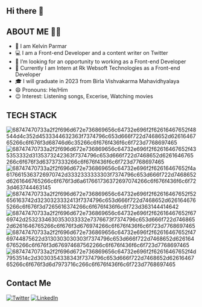 ## Hi there 👋

## ABOUT ME 👨‍💼


- 👀 I am Kelvin Parmar
- 💻 I am a Front-end Developer and a content writer on Twitter
- 🤔 I’m looking for an opportunity to working as a Front-end Developer
- 🚩 Currently I am Intern at Rk Websoft Technologies as a Front-end Developer
- 🎓 I will graduate in 2023 from Birla Vishvakarma Mahavidhyalaya 
- 😄 Pronouns: He/Him
- 😉 Interest: Listening songs, Excerise, Watching movies 

## TECH STACK

![68747470733a2f2f696d672e736869656c64732e696f2f62616467652f48544d4c352d4533344632363f7374796c653d666f722d7468652d6261646765266c6f676f3d68746d6c35266c6f676f436f6c6f723d7768697465](https://user-images.githubusercontent.com/94775043/173361488-20a18ad7-6755-42d4-8567-296c3af61d64.svg)
![68747470733a2f2f696d672e736869656c64732e696f2f62616467652f435353332d3135373242363f7374796c653d666f722d7468652d6261646765266c6f676f3d63737333266c6f676f436f6c6f723d7768697465](https://user-images.githubusercontent.com/94775043/173361509-f1f1329d-bef9-4361-b1b3-cc1d754655cd.svg)
![68747470733a2f2f696d672e736869656c64732e696f2f62616467652f4a6176615363726970742d3332333333303f7374796c653d666f722d7468652d6261646765266c6f676f3d6a617661736372697074266c6f676f436f6c6f723d463744463145](https://user-images.githubusercontent.com/94775043/173361564-49628048-efe3-465f-b8b4-988ec798aa49.svg)
![68747470733a2f2f696d672e736869656c64732e696f2f62616467652f52656163742d3230323332413f7374796c653d666f722d7468652d6261646765266c6f676f3d7265616374266c6f676f436f6c6f723d363144414642](https://user-images.githubusercontent.com/94775043/173361582-a54f6d9f-b95d-4c41-bd9d-4857cf786007.svg)
![68747470733a2f2f696d672e736869656c64732e696f2f62616467652f6769742d2532334630353033332e7376673f7374796c653d666f722d7468652d6261646765266c6f676f3d676974266c6f676f436f6c6f723d7768697465](https://user-images.githubusercontent.com/94775043/173361634-1a32e7de-8f26-42c4-ade5-fa779c9ad999.svg)
![68747470733a2f2f696d672e736869656c64732e696f2f62616467652f4769744875622d3130303030303f7374796c653d666f722d7468652d6261646765266c6f676f3d676974687562266c6f676f436f6c6f723d7768697465](https://user-images.githubusercontent.com/94775043/173361679-cc19ff13-ebe2-46d2-82b8-d8cff786c829.svg)
![68747470733a2f2f696d672e736869656c64732e696f2f62616467652f4d7953514c2d3030354338343f7374796c653d666f722d7468652d6261646765266c6f676f3d6d7973716c266c6f676f436f6c6f723d7768697465](https://user-images.githubusercontent.com/94775043/173361699-5d8f7555-6d53-4632-b46e-ccd2ad9f03db.svg)

## Contact Me

[![Twitter](https://img.shields.io/badge/Twitter-1DA1F2?style=for-the-badge&logo=twitter&logoColor=white)](https://twitter.com/Kelvinparmar12?t=Lxj2GkWCNMHifolggIuZ_g&s=08)
[![LinkedIn](https://img.shields.io/badge/LinkedIn-0077B5?style=for-the-badge&logo=linkedin&logoColor=white)](https://www.linkedin.com/in/parmar-kelvin-549b50201/)

